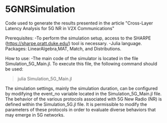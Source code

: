 # 5GNRSimulation
Code used to generate the results presented in the article "Cross-Layer Latency Analysis for 5G NR in V2X Communications"

Prerequisites:
-To perform the simulation setup, access to the SHARPE (https://sharpe.pratt.duke.edu/) tool is necessary.
-Julia language. Packages: LinearAlgebra,MAT, Match, and Distributions.

How to use:
-The main code of the simulator is located in the file Simulation_5G_Main.jl. To execute this file, the following command should be used:
>julia Simulation_5G_Main.jl

The simulation settings, mainly the simulation duration, can be configured by modifying the event_no variable located in the Simulation_5G_Main.jl file. The behavior of the various protocols associated with 5G New Radio (NR) is defined within the Simulation_5G.jl file. It is permissible to modify the parameters of these protocols in order to evaluate diverse behaviors that may emerge in 5G networks. 
